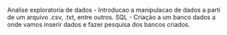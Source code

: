 Analise exploratoria de dados - Introducao a manipulacao de dados a parti de um arquivo .csv, .txt, entre outros.
SQL - Criação a um banco dados a onde vamos inserir dados e fazer pesquisa dos bancos criados.

